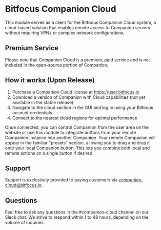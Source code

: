 # Bitfocus Companion Cloud 

This module serves as a client for the Bitfocus Companion Cloud system, a cloud-based solution that enables remote access to Companion servers without requiring VPNs or complex network configurations.

## Premium Service

Please note that Companion Cloud is a premium, paid service and is not included in the open-source portion of Companion.

## How it works (Upon Release)

1. Purchase a Companion Cloud license at https://user.bitfocus.io
2. Download a version of Companion with Cloud capabilities (not yet available in the stable release)
3. Navigate to the cloud section in the GUI and log in using your Bitfocus account credentials
4. Connect to the nearest cloud regions for optimal performance

Once connected, you can control Companion from the user area on the website or use this module to integrate buttons from your remote Companion instance into another Companion. Your remote Companion will appear in the familiar "presets" section, allowing you to drag and drop it onto your local Companion button. This lets you combine both local and remote actions on a single button if desired.

## Support

Support is exclusively provided to paying customers via companion-cloud@bitfocus.io.

## Questions

Feel free to ask any questions in the #companion-cloud channel on our Slack chat. We strive to respond within 1 to 48 hours, depending on the volume of inquiries.
